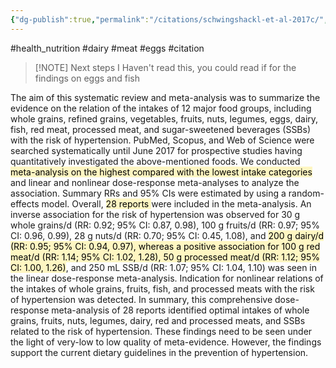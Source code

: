 ```yaml
---
{"dg-publish":true,"permalink":"/citations/schwingshackl-et-al-2017c/","created":"2025-10-23T17:42:46.055+01:00","updated":"2025-10-23T18:06:08.916+01:00"}
---
```


#health_nutrition #dairy #meat #eggs #citation 


> [!NOTE] Next steps
> I Haven't read this, you could read if for the findings on eggs and fish

The aim of this systematic review and meta-analysis was to summarize the evidence on the relation of the intakes of 12 major food groups, including whole grains, refined grains, vegetables, fruits, nuts, legumes, eggs, dairy, fish, red meat, processed meat, and sugar-sweetened beverages (SSBs) with the risk of hypertension. PubMed, Scopus, and Web of Science were searched systematically until June 2017 for prospective studies having quantitatively investigated the above-mentioned foods. We conducted <mark style="background: #FFF3A3A6;">meta-analysis on the highest compared with the lowest intake categories</mark> and linear and nonlinear dose-response meta-analyses to analyze the association. Summary RRs and 95% CIs were estimated by using a random-effects model. Overall, <mark style="background: #FFF3A3A6;">28 reports </mark>were included in the meta-analysis. An inverse association for the risk of hypertension was observed for 30 g whole grains/d (RR: 0.92; 95% CI: 0.87, 0.98), 100 g fruits/d (RR: 0.97; 95% CI: 0.96, 0.99), 28 g nuts/d (RR: 0.70; 95% CI: 0.45, 1.08), and <mark style="background: #FFF3A3A6;">200 g dairy/d (RR: 0.95; 95% CI: 0.94, 0.97), whereas a positive association for 100 g red meat/d (RR: 1.14; 95% CI: 1.02, 1.28), 50 g processed meat/d (RR: 1.12; 95% CI: 1.00, 1.26)</mark>, and 250 mL SSB/d (RR: 1.07; 95% CI: 1.04, 1.10) was seen in the linear dose-response meta-analysis. Indication for nonlinear relations of the intakes of whole grains, fruits, fish, and processed meats with the risk of hypertension was detected. In summary, this comprehensive dose-response meta-analysis of 28 reports identified optimal intakes of whole grains, fruits, nuts, legumes, dairy, red and processed meats, and SSBs related to the risk of hypertension. These findings need to be seen under the light of very-low to low quality of meta-evidence. However, the findings support the current dietary guidelines in the prevention of hypertension.